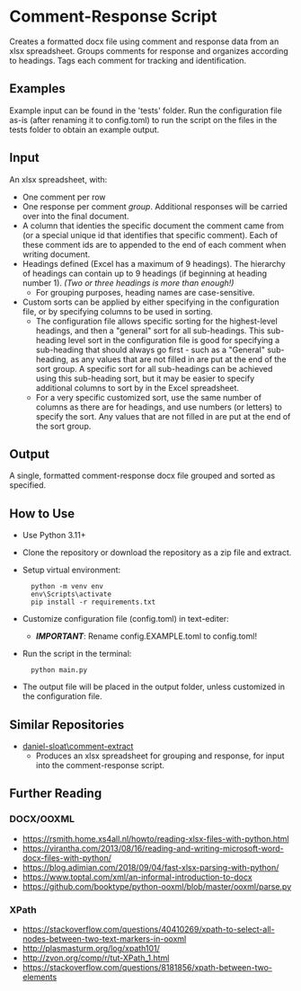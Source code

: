 # Comment-Response Script

Creates a formatted docx file using comment and response data from an xlsx spreadsheet. Groups comments for response and organizes according to headings. Tags each comment for tracking and identification.

## Examples
Example input can be found in the 'tests' folder. Run the configuration file as-is (after renaming it to config.toml) to run the script on the files in the tests folder to obtain an example output.

## Input
An xlsx spreadsheet, with:
- One comment per row
- One response per comment *group*. Additional responses will be carried over into the final document.
- A column that identies the specific document the comment came from (or a special unique id that identifies that specific comment). Each of these comment ids are to appended to the end of each comment when writing document.
- Headings defined (Excel has a maximum of 9 headings). The hierarchy of headings can contain up to 9 headings (if beginning at heading number 1). *(Two or three headings is more than enough!)*
  - For grouping purposes, heading names are case-sensitive.
- Custom sorts can be applied by either specifying in the configuration file, or by specifying columns to be used in sorting.
  - The configuration file allows specific sorting for the highest-level headings, and then a "general" sort for all sub-headings. This sub-heading level sort in the configuration file is good for specifying a sub-heading that should always go first - such as a "General" sub-heading, as any values that are not filled in are put at the end of the sort group. A specific sort for all sub-headings can be achieved using this sub-heading sort, but it may be easier to specify additional columns to sort by in the Excel spreadsheet.
  - For a very specific customized sort, use the same number of columns as there are for headings, and use numbers (or letters) to specify the sort. Any values that are not filled in are put at the end of the sort group.

## Output
A single, formatted comment-response docx file grouped and sorted as specified.

## How to Use

- Use Python 3.11+
- Clone the repository or download the repository as a zip file and extract.
- Setup virtual environment:

        python -m venv env
        env\Scripts\activate
        pip install -r requirements.txt

- Customize configuration file (config.toml) in text-editer:
  - ***IMPORTANT***: Rename config.EXAMPLE.toml to config.toml!

- Run the script in the terminal:  

        python main.py

- The output file will be placed in the output folder, unless customized in the configuration file.

## Similar Repositories

- [daniel-sloat\comment-extract](https://github.com/daniel-sloat/comment-extract)
  - Produces an xlsx spreadsheet for grouping and response, for input into the comment-response script.

## Further Reading

### DOCX/OOXML

- https://rsmith.home.xs4all.nl/howto/reading-xlsx-files-with-python.html
- https://virantha.com/2013/08/16/reading-and-writing-microsoft-word-docx-files-with-python/
- https://blog.adimian.com/2018/09/04/fast-xlsx-parsing-with-python/
- https://www.toptal.com/xml/an-informal-introduction-to-docx
- https://github.com/booktype/python-ooxml/blob/master/ooxml/parse.py

### XPath

- https://stackoverflow.com/questions/40410269/xpath-to-select-all-nodes-between-two-text-markers-in-ooxml
- http://plasmasturm.org/log/xpath101/
- http://zvon.org/comp/r/tut-XPath_1.html
- https://stackoverflow.com/questions/8181856/xpath-between-two-elements